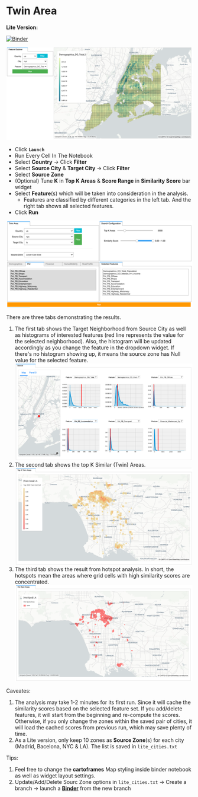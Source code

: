 # Twin Area



**Lite Version:**

[![Binder](https://mybinder.org/badge_logo.svg)](https://mybinder.org/v2/gh/CartoDB/twin_area_binder/master?filepath=index.ipynb)



![](demo1.png)

- Click **`Launch`** 
- Run Every Cell In The Notebook
- Select **Country** -> Click **Filter**
- Select **Source City** &  **Target City** -> Click **Filter**
- Select **Source Zone**
- (Optional) Tune **K** in **Top K Areas** & **Score Range** in **Similarity Score** bar widget
- Select **Feature**(s) which will be taken into consideration in the analysis.
  - Features are classified by different categories in the left tab. And the right tab shows all selected features. 
- Click **Run**

![](demo2.png)



There are three tabs demonstrating the results. 
   1. The first tab shows the Target Neighborhood from Source City as well as histograms of interested features (red line represents the value for the selected neighborhood). Also, the histogram will be updated accordingly as you change the feature in the dropdown widget. If there's no histogram showing up, it means the source zone has Null value for the selected feature. ![](demo3.png)
   2. The second tab shows the top K Similar (Twin) Areas. ![](demo4.png)
   3. The third tab shows the result from hotspot analysis. In short, the hotspots mean the areas where grid cells with high similarity scores are concentrated.  ![](demo5.png)



Caveates: 

1. The analysis may take 1-2 minutes for its first run. Since it will cache the similarity scores based on the selected feature set. If you add/delete features, it will start from the beginning and re-compute the scores. Otherwise, if you only change the zones within the saved pair of cities, it will load the cached scores from previous run, which may save plenty of time. 
2. As a Lite version, only keep 10 zones as **Source Zone**(s) for each city (Madrid, Bacelona, NYC & LA). The list is saved in `lite_cities.txt`



Tips:

1. Feel free to change the **cartoframes** Map styling inside binder notebook as well as widget layout settings.
2. Update/Add/Delete Sourc Zone options in `lite_cities.txt` -> Create a branch -> launch a [**Binder**](https://gke.mybinder.org/) from the new branch
